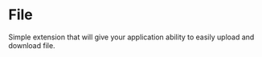 # File
Simple extension that will give your application ability to easily upload and download file.
